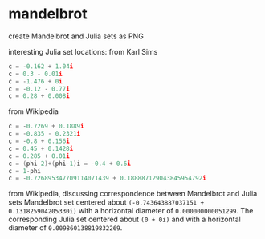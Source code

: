 # mandelbrot
create Mandelbrot and Julia sets as PNG

interesting Julia set locations:
from Karl Sims
```c = -0.79 + 0.15i
c = -0.162 + 1.04i
c = 0.3 - 0.01i
c = -1.476 + 0i
c = -0.12 - 0.77i
c = 0.28 + 0.008i
```
from Wikipedia
```c = 0 - 0.8i
c = -0.7269 + 0.1889i
c = -0.835 - 0.2321i
c = -0.8 + 0.156i
c = 0.45 + 0.1428i
c = 0.285 + 0.01i
c = (phi-2)+(phi-1)i = -0.4 + 0.6i
c = 1-phi
c = -0.726895347709114071439 + 0.188887129043845954792i
```
from Wikipedia, discussing correspondence between Mandelbrot and Julia sets
Mandelbrot set centered about `(-0.743643887037151 + 0.131825904205330i)` with a horizontal diameter of `0.000000000051299`. The corresponding Julia set centered about `(0 + 0i)` and with a horizontal diameter of `0.009860138819832269`. 

